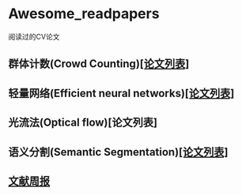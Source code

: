 # Awesome_readpapers
阅读过的CV论文
## 群体计数(Crowd Counting)[[论文列表]](/Crowd_Counting/Crowd_Counting.md)
## 轻量网络(Efficient neural networks)[[论文列表]](/Efficient%20neural%20networks/Effcient.md)
## 光流法(Optical flow)[论文列表]
## 语义分割(Semantic Segmentation)[[论文列表]](/Semantic%20Segmentation/Semantic%20Segmentation.md)
## [文献周报](/zhoubao/zhoubao.md)
